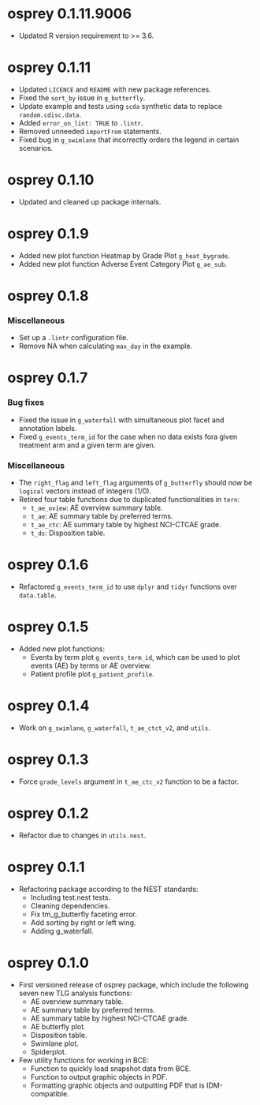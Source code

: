 # osprey 0.1.11.9006

* Updated R version requirement to >= 3.6.

# osprey 0.1.11

* Updated `LICENCE` and `README` with new package references.
* Fixed the `sort_by` issue in `g_butterfly`.
* Update example and tests using `scda` synthetic data to replace `random.cdisc.data`.
* Added `error_on_lint: TRUE` to `.lintr`.
* Removed unneeded `importFrom` statements.
* Fixed bug in `g_swimlane` that incorrectly orders the legend in certain scenarios. 

# osprey 0.1.10

* Updated and cleaned up package internals.

# osprey 0.1.9
* Added new plot function Heatmap by Grade Plot `g_heat_bygrade`.
* Added new plot function Adverse Event Category Plot `g_ae_sub`.

# osprey 0.1.8
### Miscellaneous
* Set up a `.lintr` configuration file.
* Remove NA when calculating `max_day` in the example.

# osprey 0.1.7
### Bug fixes
* Fixed the issue in `g_waterfall` with simultaneous plot facet and annotation labels.
* Fixed `g_events_term_id` for the case when no data exists fora given treatment arm and a given term are given.

### Miscellaneous
* The `right_flag` and `left_flag` arguments of `g_butterfly` should now be `logical` vectors instead of integers (1/0).
* Retired four table functions due to duplicated functionalities in `tern`:
  - `t_ae_oview`: AE overview summary table.
  - `t_ae`: AE summary table by preferred terms.
  - `t_ae_ctc`: AE summary table by highest NCI-CTCAE grade.
  - `t_ds`: Disposition table.

# osprey 0.1.6

* Refactored `g_events_term_id` to use `dplyr` and `tidyr` functions over `data.table`.

# osprey 0.1.5

* Added new plot functions:
  - Events by term plot `g_events_term_id`, which can be used to plot events (AE) by terms or AE overview.
  - Patient profile plot `g_patient_profile`.

# osprey 0.1.4

* Work on `g_swimlane`, `g_waterfall`, `t_ae_ctct_v2`, and `utils`.

# osprey 0.1.3
* Force `grade_levels` argument in `t_ae_ctc_v2` function to be a factor.

# osprey 0.1.2
* Refactor due to changes in `utils.nest`.

# osprey 0.1.1

* Refactoring package according to the NEST standards:
  - Including test.nest tests.
  - Cleaning dependencies.
  - Fix tm_g_butterfly faceting error.
  - Add sorting by right or left wing.
  - Adding g_waterfall.

# osprey 0.1.0

* First versioned release of osprey package, which include the following seven new TLG analysis functions:
  - AE overview summary table.
  - AE summary table by preferred terms.
  - AE summary table by highest NCI-CTCAE grade.
  - AE butterfly plot.
  - Disposition table.
  - Swimlane plot.
  - Spiderplot.
* Few utility functions for working in BCE:
  - Function to quickly load snapshot data from BCE.
  - Function to output graphic objects in PDF.
  - Formatting graphic objects and outputting PDF that is IDM-compatible.
